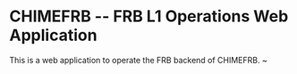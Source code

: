 CHIMEFRB -- FRB L1 Operations Web Application 
=============================================

This is a web application to operate the FRB backend of CHIMEFRB.
~                                                        
